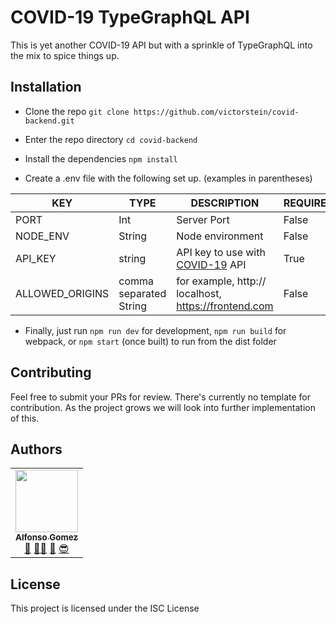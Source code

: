 # COVID-19 TypeGraphQL API

This is yet another COVID-19 API but with a sprinkle of TypeGraphQL into the mix to spice things up.

## Installation

* Clone the repo
	```git clone https://github.com/victorstein/covid-backend.git```

* Enter the repo directory
	```cd covid-backend```

* Install the dependencies
	```npm install```

* Create a .env file with the following set up. (examples in parentheses)


| KEY | TYPE | DESCRIPTION | REQUIRED
| ------ | ------ | ------ | ---------
PORT |Int| Server Port | False
NODE_ENV  |String| Node environment | False
API_KEY  |string| API key to use with [COVID-19](https://rapidapi.com/api-sports/api/covid-193) API | True
ALLOWED_ORIGINS | comma separated String | for example, http:// localhost, https://frontend.com | False


* Finally, just run ```npm run dev``` for development, ```npm run build``` for webpack, or ```npm start``` (once built) to run from the dist folder

## Contributing

Feel free to submit your PRs for review. There's currently no template for contribution. As the project grows we will look into further implementation of this.

## Authors

<!-- prettier-ignore -->
<table><tr><td align="center"><a href="http://victorstein.github.io"><img src="https://avatars3.githubusercontent.com/u/11080740?v=3" width="100px;" /><br /><sub><b>Alfonso Gomez</b></sub></a><br /><a href="#question" title="Answering Questions">💬</a> <a href="#" title="Documentation">📖</a><a href="#tool" title="Tools">🔧</a> <a href="#review" title="Reviewed Pull Requests">👀</a> <a href="#maintenance" title="Maintenance">😎</a></td></table>

## License

This project is licensed under the ISC License 